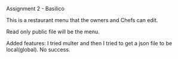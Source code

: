 Assignment 2 - Basilico

This is a restaurant menu that the owners and Chefs can edit.

Read only public file will be the menu.

Added features: I tried multer and then I tried to get a json file to be local(global). No success.
